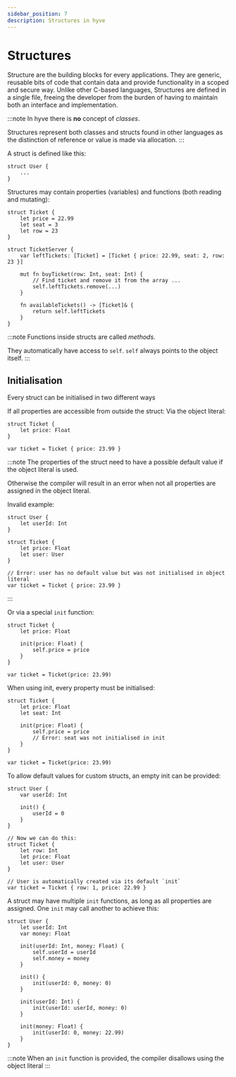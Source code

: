 ```yaml
---
sidebar_position: 7
description: Structures in hyve
---
```


# Structures

Structure are the building blocks for every applications. They are generic, reusable bits of code that contain data and provide functionality in a scoped and secure way.
Unlike other C-based languages, Structures are defined in a single file, freeing the developer from the burden of having to maintain both an interface and implementation.

:::note
In hyve there is **no** concept of *classes*.

Structures represent both classes and structs found in other languages as the distinction of reference or value is made via allocation.
:::

A struct is defined like this:

```hyve
struct User {
    ...
}
```

Structures may contain properties (variables) and functions (both reading and mutating):

```hyve
struct Ticket {
    let price = 22.99
    let seat = 3
    let row = 23
}

struct TicketServer {
    var leftTickets: [Ticket] = [Ticket { price: 22.99, seat: 2, row: 23 }]

    mut fn buyTicket(row: Int, seat: Int) {
        // Find ticket and remove it from the array ...
        self.leftTickets.remove(...)
    }

    fn availableTickets() -> [Ticket]& {
        return self.leftTickets
    }
}
```

:::note
Functions inside structs are called *methods*.

They automatically have access to `self`. `self` always points to the object itself.
:::

## Initialisation

Every struct can be initialised in two different ways

If all properties are accessible from outside the struct: Via the object literal:

```hyve
struct Ticket {
    let price: Float
}

var ticket = Ticket { price: 23.99 }
```

:::note
The properties of the struct need to have a possible default value if the object literal is used.

Otherwise the compiler will result in an error when not all properties are assigned in the object literal.

Invalid example:

```hyve
struct User {
    let userId: Int
}

struct Ticket {
    let price: Float
    let user: User
}

// Error: user has no default value but was not initialised in object literal
var ticket = Ticket { price: 23.99 }
```

:::

Or via a special `init` function:

```hyve
struct Ticket {
    let price: Float

    init(price: Float) {
        self.price = price
    }
}

var ticket = Ticket(price: 23.99)
```

When using init, every property must be initialised:

```hyve
struct Ticket {
    let price: Float
    let seat: Int

    init(price: Float) {
        self.price = price
        // Error: seat was not initialised in init
    }
}

var ticket = Ticket(price: 23.99)
```

To allow default values for custom structs, an empty init can be provided:

```hyve
struct User {
    var userId: Int

    init() {
        userId = 0
    }
}

// Now we can do this:
struct Ticket {
    let row: Int
    let price: Float
    let user: User
}

// User is automatically created via its default `init`
var ticket = Ticket { row: 1, price: 22.99 }
```

A struct may have multiple `init` functions, as long as all properties are assigned. One `init` may call another to achieve this:

```hyve
struct User {
    let userId: Int
    var money: Float

    init(userId: Int, money: Float) {
        self.userId = userId
        self.money = money
    }

    init() {
        init(userId: 0, money: 0)
    }

    init(userId: Int) {
        init(userId: userId, money: 0)
    }

    init(money: Float) {
        init(userId: 0, money: 22.99)
    }
}
```

:::note
When an `init` function is provided, the compiler disallows using the object literal
:::
